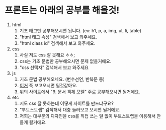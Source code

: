 # 프론트는 아래의 공부를 해올것!
1. html
   1. 기초 태그만 공부해오시면 됩니다. (ex: h1, p, a, img, ul, li, table)
   2. "html 태그 속성" 검색해서 보고 와주세요.
   3. "html class id" 검색해서 보고 와주세요.
2. css
   1. 사실 저도 css 잘 못해요 ㅎㅎ;
   2. css는 기초 문법만 공부해오시면 문제 없을거에요.
   3. "css 선택자" 검색해서 보고 와주세요
3. js
   1. 기초 문법 공부해오세요. (변수선언, 반복문 등)
   2. [이거](http://www.tcpschool.com/javascript/intro) 쭉 보고오시면 될것같아요.
   3. 위의 사이트에서 "9. 문서 객체 모델" 주로 공부해오시면 될거에요.
4. etc
   1. 저도 css 잘 못하는데 어떻게 사이트를 만드냐구요?
   2. "부트스트랩" 검색해서 대충 둘러보고 오시면 될거에요.
   3. 저희는 대부분의 디자인을 css를 직접 쓰는 일 없이 부트스트랩을 이용해서 만들게 될거에요.